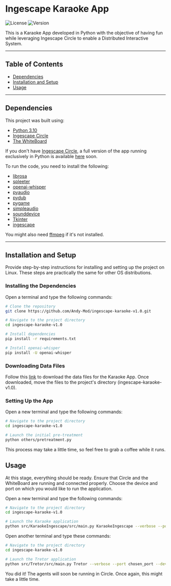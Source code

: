 # Ingescape Karaoke App

![License](https://img.shields.io/badge/license-MIT-blue.svg)
![Version](https://img.shields.io/badge/version-1.0.0-green.svg)

This is a Karaoke App developed in Python with the objective of having fun while leveraging Ingescape Circle to enable a Distributed Interactive System.

---

## Table of Contents
- [Dependencies](#dependencies)
- [Installation and Setup](#installation-and-setup)
- [Usage](#usage)

---

## Dependencies

This project was built using:
- [Python 3.10](https://www.python.org/downloads/release/python-3100/)
- [Ingescape Circle](https://ingescape.com/fr/circle/)
- [The WhiteBoard](https://ingescape.com/)

If you don't have [Ingescape Circle](https://ingescape.com/fr/circle/), a full version of the app running exclusively in Python is available [here](#) soon.

To run the code, you need to install the following:

- [librosa](https://pypi.org/project/librosa/0.4.1/)
- [spleeter](https://pypi.org/project/spleeter/)
- [openai-whisper](https://github.com/openai/whisper)
- [pyaudio](https://pypi.org/project/PyAudio/)
- [pydub](https://pypi.org/project/pydub/)
- [pygame](https://pypi.org/project/pygame/)
- [simpleaudio](https://pypi.org/project/simpleaudio/)
- [sounddevice](https://pypi.org/project/sounddevice/)
- [Tkinter](https://docs.python.org/3/library/tkinter.html)
- [ingescape](https://pypi.org/project/ingescape/)

You might also need [ffmpeg](https://www.ffmpeg.org/download.html) if it's not installed.

---

## Installation and Setup

Provide step-by-step instructions for installing and setting up the project on Linux. These steps are practically the same for other OS distributions.

### Installing the Dependencies

Open a terminal and type the following commands:

```bash
# Clone the repository
git clone https://github.com/Andy-Mod/ingescape-karaoke-v1.0.git

# Navigate to the project directory
cd ingescape-karaoke-v1.0

# Install dependencies
pip install -r requirements.txt

# Install openai-whisper
pip install -U openai-whisper
```

### Downloading Data Files
Follow this [link](https://drive.google.com/file/d/1Lw4P8eF8YxKQ4cJGKJKY6C_bAbtlaTiI/view?usp=sharing) to download the data files for the Karaoke App.
Once downloaded, move the files to the project's directory (ingescape-karaoke-v1.0).

### Setting Up the App
Open a new terminal and type the following commands:
```bash
# Navigate to the project directory
cd ingescape-karaoke-v1.0

# Launch the initial pre-treatment
python others/pretreatment.py
```
This process may take a little time, so feel free to grab a coffee while it runs.

## Usage

At this stage, everything should be ready. Ensure that Circle and the WhiteBoard are running and connected properly.
Choose the device and port on which you would like to run the application.

Open a new terminal and type the following commands:
```bash
# Navigate to the project directory
cd ingescape-karaoke-v1.0 

# Launch the Karaoke application
python src/KaraokeIngescape/src/main.py KaraokeIngescape --verbose --port chosen_port --device chosen_device
```
Open another terminal and type these commands:
```bash
# Navigate to the project directory
cd ingescape-karaoke-v1.0 

# Launch the Tretor application
python src/Tretor/src/main.py Tretor --verbose --port chosen_port --device chosen_device
```

You did it! The agents will soon be running in Circle. Once again, this might take a little time.

